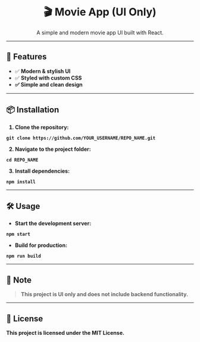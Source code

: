 <h1 align="center">🎬 Movie App (UI Only)</h1>

<p align="center">
  A simple and modern movie app UI built with React.
</p>


<hr>

<h2>🚀 Features</h2>

<ul>
  <li>✅ <strong>Modern & stylish UI</strong></li>
  <li>✅ <strong>Styled with custom CSS</li>
  <li>✅ <strong>Simple and clean design</strong></li>
</ul>

<hr>

<h2>📦 Installation</h2>

<ol>
  <li><strong>Clone the repository:</strong></li>
</ol>

<pre><code>git clone https://github.com/YOUR_USERNAME/REPO_NAME.git</code></pre>

<ol start="2">
  <li><strong>Navigate to the project folder:</strong></li>
</ol>

<pre><code>cd REPO_NAME</code></pre>

<ol start="3">
  <li><strong>Install dependencies:</strong></li>
</ol>

<pre><code>npm install</code></pre>

<hr>

<h2>🛠 Usage</h2>

<ul>
  <li><strong>Start the development server:</strong></li>
</ul>

<pre><code>npm start</code></pre>

<ul>
  <li><strong>Build for production:</strong></li>
</ul>

<pre><code>npm run build</code></pre>

<hr>

<h2>📌 Note</h2>

<blockquote>
  <p>This project is <strong>UI only</strong> and does not include backend functionality.</p>
</blockquote>

<hr>

<h2>📜 License</h2>

<p>This project is licensed under the <strong>MIT License</strong>.</p>
